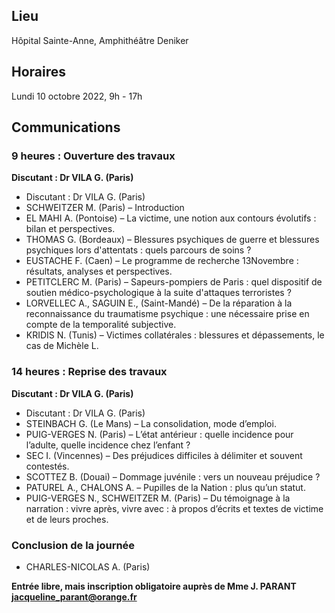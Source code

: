 ## Lieu
Hôpital Sainte-Anne, Amphithéâtre Deniker

## Horaires
Lundi 10 octobre 2022, 9h - 17h

## Communications

### 9 heures : Ouverture des travaux
__Discutant : Dr VILA G. (Paris)__

- Discutant : Dr VILA G. (Paris)
- SCHWEITZER M. (Paris) – Introduction
- EL MAHI A. (Pontoise) – La victime, une notion aux contours évolutifs : bilan et perspectives.
- THOMAS G. (Bordeaux) – Blessures psychiques de guerre et blessures psychiques lors d'attentats : quels parcours de soins ?
- EUSTACHE F. (Caen) – Le programme de recherche 13Novembre : résultats, analyses et perspectives.
- PETITCLERC M. (Paris) – Sapeurs-pompiers de Paris : quel dispositif de soutien médico-psychologique à la suite d'attaques terroristes ?
- LORVELLEC A., SAGUIN E., (Saint-Mandé) – De la réparation à la reconnaissance du traumatisme psychique : une nécessaire prise en compte de la temporalité subjective.
- KRIDIS N. (Tunis) – Victimes collatérales : blessures et dépassements, le cas de Michèle L.

### 14 heures : Reprise des travaux
__Discutant : Dr VILA G. (Paris)__

- Discutant : Dr VILA G. (Paris)
- STEINBACH G. (Le Mans) – La consolidation, mode d’emploi.
- PUIG-VERGES N. (Paris) – L’état antérieur : quelle incidence pour l’adulte, quelle incidence chez l’enfant ?
- SEC I. (Vincennes) – Des préjudices difficiles à délimiter et souvent contestés.
- SCOTTEZ B. (Douai) – Dommage juvénile : vers un nouveau préjudice ?
- PATUREL A., CHALONS A. – Pupilles de la Nation : plus qu’un statut.
- PUIG-VERGES N., SCHWEITZER M. (Paris) – Du témoignage à la narration : vivre après, vivre avec : à propos d’écrits et textes de victime et de leurs proches.

### Conclusion de la journée
- CHARLES-NICOLAS A. (Paris)

**Entrée libre, mais inscription obligatoire auprès de Mme J. PARANT jacqueline_parant@orange.fr**
